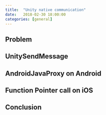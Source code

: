 ```yaml
---
title:  "Unity native communication"
date:   2018-02-30 18:00:00
categories: [general]
---
```


## Problem

## UnitySendMessage

## AndroidJavaProxy on Android

## Function Pointer call on iOS

## Conclusion
